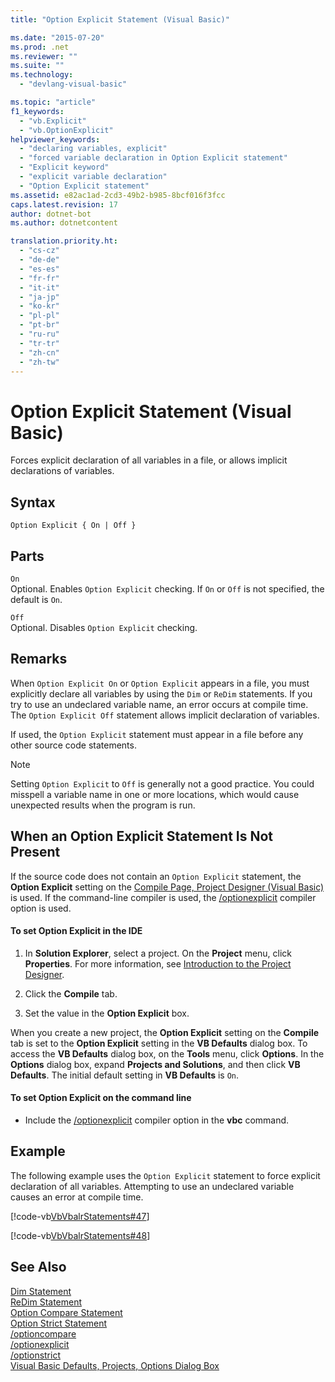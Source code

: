 ```yaml
---
title: "Option Explicit Statement (Visual Basic)"

ms.date: "2015-07-20"
ms.prod: .net
ms.reviewer: ""
ms.suite: ""
ms.technology: 
  - "devlang-visual-basic"

ms.topic: "article"
f1_keywords: 
  - "vb.Explicit"
  - "vb.OptionExplicit"
helpviewer_keywords: 
  - "declaring variables, explicit"
  - "forced variable declaration in Option Explicit statement"
  - "Explicit keyword"
  - "explicit variable declaration"
  - "Option Explicit statement"
ms.assetid: e82ac1ad-2cd3-49b2-b985-8bcf016f3fcc
caps.latest.revision: 17
author: dotnet-bot
ms.author: dotnetcontent

translation.priority.ht: 
  - "cs-cz"
  - "de-de"
  - "es-es"
  - "fr-fr"
  - "it-it"
  - "ja-jp"
  - "ko-kr"
  - "pl-pl"
  - "pt-br"
  - "ru-ru"
  - "tr-tr"
  - "zh-cn"
  - "zh-tw"
---
```

# Option Explicit Statement (Visual Basic)
Forces explicit declaration of all variables in a file, or allows implicit declarations of variables.  
  
## Syntax  
  
```  
Option Explicit { On | Off }  
```  
  
## Parts  
 `On`  
 Optional. Enables `Option Explicit` checking. If `On` or `Off` is not specified, the default is `On`.  
  
 `Off`  
 Optional. Disables `Option Explicit` checking.  
  
## Remarks  
 When `Option Explicit On` or `Option Explicit` appears in a file, you must explicitly declare all variables by using the `Dim` or `ReDim` statements. If you try to use an undeclared variable name, an error occurs at compile time. The `Option Explicit Off` statement allows implicit declaration of variables.  
  
 If used, the `Option Explicit` statement must appear in a file before any other source code statements.  
  
> [!NOTE]
>  Setting `Option Explicit` to `Off` is generally not a good practice. You could misspell a variable name in one or more locations, which would cause unexpected results when the program is run.  
  
## When an Option Explicit Statement Is Not Present  
 If the source code does not contain an `Option Explicit` statement, the **Option Explicit** setting on the [Compile Page, Project Designer (Visual Basic)](/visualstudio/ide/reference/compile-page-project-designer-visual-basic) is used. If the command-line compiler is used, the [/optionexplicit](../../../visual-basic/reference/command-line-compiler/optionexplicit.md) compiler option is used.  
  
#### To set Option Explicit in the IDE  
  
1.  In **Solution Explorer**, select a project. On the **Project** menu, click **Properties**. For more information, see [Introduction to the Project Designer](http://msdn.microsoft.com/en-us/898dd854-c98d-430c-ba1b-a913ce3c73d7).  
  
2.  Click the **Compile** tab.  
  
3.  Set the value in the **Option Explicit** box.  
  
 When you create a new project, the **Option Explicit** setting on the **Compile** tab is set to the **Option Explicit** setting in the **VB Defaults** dialog box. To access the **VB Defaults** dialog box, on the **Tools** menu, click **Options**. In the **Options** dialog box, expand **Projects and Solutions**, and then click **VB Defaults**. The initial default setting in **VB Defaults** is `On`.  
  
#### To set Option Explicit on the command line  
  
-   Include the [/optionexplicit](../../../visual-basic/reference/command-line-compiler/optionexplicit.md) compiler option in the **vbc** command.  
  
## Example  
 The following example uses the `Option Explicit` statement to force explicit declaration of all variables. Attempting to use an undeclared variable causes an error at compile time.  
  
 [!code-vb[VbVbalrStatements#47](../../../visual-basic/language-reference/error-messages/codesnippet/VisualBasic/option-explicit-statement_1.vb)]  
  
 [!code-vb[VbVbalrStatements#48](../../../visual-basic/language-reference/error-messages/codesnippet/VisualBasic/option-explicit-statement_2.vb)]  
  
## See Also  
 [Dim Statement](../../../visual-basic/language-reference/statements/dim-statement.md)   
 [ReDim Statement](../../../visual-basic/language-reference/statements/redim-statement.md)   
 [Option Compare Statement](../../../visual-basic/language-reference/statements/option-compare-statement.md)   
 [Option Strict Statement](../../../visual-basic/language-reference/statements/option-strict-statement.md)   
 [/optioncompare](../../../visual-basic/reference/command-line-compiler/optioncompare.md)   
 [/optionexplicit](../../../visual-basic/reference/command-line-compiler/optionexplicit.md)   
 [/optionstrict](../../../visual-basic/reference/command-line-compiler/optionstrict.md)   
 [Visual Basic Defaults, Projects, Options Dialog Box](/visualstudio/ide/reference/visual-basic-defaults-projects-options-dialog-box)

